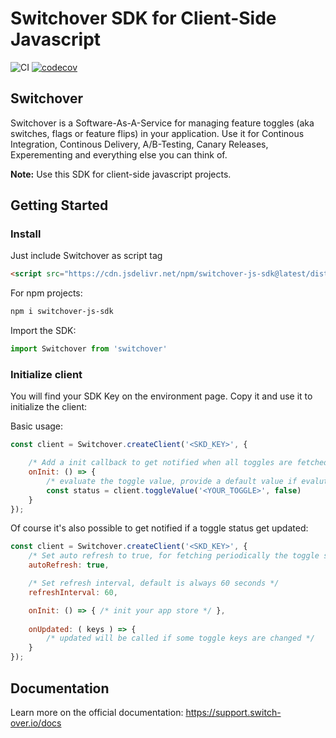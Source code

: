 # Switchover SDK for Client-Side Javascript

![CI](https://github.com/switchover-io/js-sdk/workflows/CI/badge.svg)
[![codecov](https://codecov.io/gh/switchover-io/js-sdk/branch/main/graph/badge.svg?token=qVOyfv8fmz)](undefined)

## Switchover

Switchover is a Software-As-A-Service for managing feature toggles (aka switches, flags or feature flips) in your application. Use it for Continous Integration, Continous Delivery, A/B-Testing, Canary Releases, Experementing and everything else you can think of.

__Note:__
Use this SDK for client-side javascript projects.

## Getting Started


### Install
Just include Switchover as script tag

```html
<script src="https://cdn.jsdelivr.net/npm/switchover-js-sdk@latest/dist/switchover.min.js"></script>
```

For npm projects:

```bash
npm i switchover-js-sdk
```

Import the SDK:
```javascript
import Switchover from 'switchover'
```

### Initialize client

You will find your SDK Key on the environment page. Copy it and use it to initialize the client:

Basic usage:

```javascript
const client = Switchover.createClient('<SKD_KEY>', {

    /* Add a init callback to get notified when all toggles are fetched */
    onInit: () => {
        /* evaluate the toggle value, provide a default value if evalutation fails */
        const status = client.toggleValue('<YOUR_TOGGLE>', false)
    }
});
```

Of course it's also possible to get notified if a toggle status get updated:
```javascript
const client = Switchover.createClient('<SKD_KEY>', {
    /* Set auto refresh to true, for fetching periodically the toggle status */
    autoRefresh: true,

    /* Set refresh interval, default is always 60 seconds */
    refreshInterval: 60,

    onInit: () => { /* init your app store */ },
    
    onUpdated: ( keys ) => {
        /* updated will be called if some toggle keys are changed */
    }
});
```

## Documentation

Learn more on the official documentation: <a href="https://support.switch-over.io/docs">https://support.switch-over.io/docs</a>







